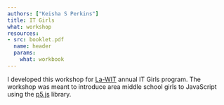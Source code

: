 ```yaml
---
authors: ["Keisha S Perkins"]
title: IT Girls
what: workshop
resources:
- src: booklet.pdf
  name: header
  params:
    what: workbook
---
```

<p>I developed this workshop for <a href="http://www.la-wit.org">La-WIT</a> annual IT Girls program. The workshop was meant to introduce area middle school girls to JavaScript using the <a href="http://p5js.org">p5.js</a> library.</p>